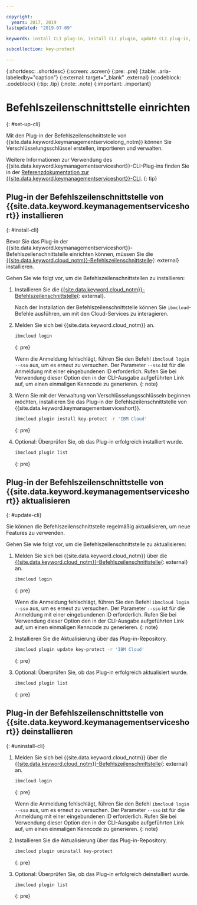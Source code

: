 ```yaml
---

copyright:
  years: 2017, 2019
lastupdated: "2019-07-09"

keywords: install CLI plug-in, install CLI plugin, update CLI plug-in, update CLI plugin, uninstall CLI plug-in, uninstall CLI plugin, Key Protect CLI plug-in, Key Protect CLI plugin, KMS plug-in, KMS plugin

subcollection: key-protect

---
```


{:shortdesc: .shortdesc}
{:screen: .screen}
{:pre: .pre}
{:table: .aria-labeledby="caption"}
{:external: target="_blank" .external}
{:codeblock: .codeblock}
{:tip: .tip}
{:note: .note}
{:important: .important}

# Befehlszeilenschnittstelle einrichten
{: #set-up-cli}

Mit den Plug-in der Befehlszeilenschnittstelle von {{site.data.keyword.keymanagementservicelong_notm}} können Sie Verschlüsselungsschlüssel erstellen, importieren und verwalten.

Weitere Informationen zur Verwendung des {{site.data.keyword.keymanagementserviceshort}}-CLI-Plug-ins finden Sie in der [Referenzdokumentation zur {{site.data.keyword.keymanagementserviceshort}}-CLI](/docs/services/key-protect?topic=key-protect-cli-reference).
{: tip}

## Plug-in der Befehlszeilenschnittstelle von {{site.data.keyword.keymanagementserviceshort}} installieren
{: #install-cli}

Bevor Sie das Plug-in der {{site.data.keyword.keymanagementserviceshort}}-Befehlszeilenschnittstelle einrichten können, müssen Sie die [{{site.data.keyword.cloud_notm}}-Befehlszeilenschnittstelle](/docs/cli?topic=cloud-cli-getting-started){: external} installieren. 

Gehen Sie wie folgt vor, um die Befehlszeilenschnittstellen zu installieren:

1. Installieren Sie die [{{site.data.keyword.cloud_notm}}-Befehlszeilenschnittstelle](/docs/cli?topic=cloud-cli-getting-started){: external}.

    Nach der Installation der Befehlszeilenschnittstelle können Sie `ibmcloud`-Befehle ausführen, um mit den Cloud-Services zu interagieren.

2. Melden Sie sich bei {{site.data.keyword.cloud_notm}} an.

    ```sh
    ibmcloud login 
    ```
    {: pre}

    Wenn die Anmeldung fehlschlägt, führen Sie den Befehl `ibmcloud login --sso` aus, um es erneut zu versuchen. Der Parameter `--sso` ist für die Anmeldung mit einer eingebundenen ID erforderlich. Rufen Sie bei Verwendung dieser Option den in der CLI-Ausgabe aufgeführten Link auf, um einen einmaligen Kenncode zu generieren.
    {: note}

3. Wenn Sie mit der Verwaltung von Verschlüsselungsschlüsseln beginnen möchten, installieren Sie das Plug-in der Befehlszeilenschnittstelle von {{site.data.keyword.keymanagementserviceshort}}.

    ```sh
    ibmcloud plugin install key-protect -r 'IBM Cloud'
    ```
    {: pre}

4. Optional: Überprüfen Sie, ob das Plug-in erfolgreich installiert wurde.

    ```sh
    ibmcloud plugin list
    ```
    {: pre}

## Plug-in der Befehlszeilenschnittstelle von {{site.data.keyword.keymanagementserviceshort}} aktualisieren
{: #update-cli}

Sie können die Befehlszeilenschnittstelle regelmäßig aktualisieren, um neue Features zu verwenden.

Gehen Sie wie folgt vor, um die Befehlszeilenschnittstelle zu aktualisieren:

1. Melden Sie sich bei {{site.data.keyword.cloud_notm}} über die [{{site.data.keyword.cloud_notm}}-Befehlszeilenschnittstelle](/docs/cli?topic=cloud-cli-getting-started){: external} an.

    ```sh
    ibmcloud login 
    ```
    {: pre}

    Wenn die Anmeldung fehlschlägt, führen Sie den Befehl `ibmcloud login --sso` aus, um es erneut zu versuchen. Der Parameter `--sso` ist für die Anmeldung mit einer eingebundenen ID erforderlich. Rufen Sie bei Verwendung dieser Option den in der CLI-Ausgabe aufgeführten Link auf, um einen einmaligen Kenncode zu generieren.
    {: note}

2. Installieren Sie die Aktualisierung über das Plug-in-Repository.

    ```sh
    ibmcloud plugin update key-protect -r 'IBM Cloud'
    ```
    {: pre}

3. Optional: Überprüfen Sie, ob das Plug-in erfolgreich aktualisiert wurde.

    ```sh
    ibmcloud plugin list
    ```
    {: pre}

## Plug-in der Befehlszeilenschnittstelle von {{site.data.keyword.keymanagementserviceshort}} deinstallieren
{: #uninstall-cli}

1. Melden Sie sich bei {{site.data.keyword.cloud_notm}} über die [{{site.data.keyword.cloud_notm}}-Befehlszeilenschnittstelle](/docs/cli?topic=cloud-cli-getting-started){: external} an.

    ```sh
    ibmcloud login 
    ```
    {: pre}

    Wenn die Anmeldung fehlschlägt, führen Sie den Befehl `ibmcloud login --sso` aus, um es erneut zu versuchen. Der Parameter `--sso` ist für die Anmeldung mit einer eingebundenen ID erforderlich. Rufen Sie bei Verwendung dieser Option den in der CLI-Ausgabe aufgeführten Link auf, um einen einmaligen Kenncode zu generieren.
    {: note}

2. Installieren Sie die Aktualisierung über das Plug-in-Repository.

    ```sh
    ibmcloud plugin uninstall key-protect
    ```
    {: pre}

3. Optional: Überprüfen Sie, ob das Plug-in erfolgreich deinstalliert wurde.

    ```sh
    ibmcloud plugin list
    ```
    {: pre}
